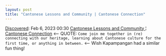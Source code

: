 ```yaml
---
layout: post
title: "Cantonese Lessons and Community | Cantonese Connection"
---
```

[Discovered](http://rolandtanglao.com/2020/07/29/p1-blogthis-checkvist-list-links-to-blog/): Feb 6, 2023  00:30  [Cantonese Lessons and Community ¦ Cantonese Connection](https://www.cantoneseconnection.com/) <-- QUOTE: `Come join me together in (re) connecting with our heritage, learning about Cantonese culture for the first time, or anything in between.` <-- Wish Kapampangan had a similar fun thing!
